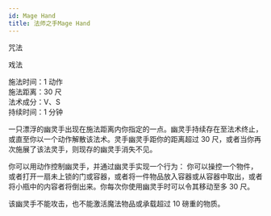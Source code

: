 ```yaml
---
id: Mage Hand
title: 法师之手Mage Hand
---
```


咒法

戏法

施法时间：1 动作  
施法距离：30 尺  
法术成分：V、S  
持续时间：1 分钟

一只漂浮的幽灵手出现在施法距离内你指定的一点。幽灵手持续存在至法术终止，或直至你以一个动作解散该法术。灵手幽灵手距你的距离超过 30 尺，或者当你再次施展了该法灵手，则现存的幽灵手消失不见。

你可以用动作控制幽灵手，并通过幽灵手实现一个行为：
你可以操控一个物件，或者打开一扇未上锁的门或容器，或者将一件物品放入容器或从容器中取出，或者将小瓶中的内容者将倒出来。你每次你使用幽灵手时可以令其移动至多 30 尺。

该幽灵手不能攻击，也不能激活魔法物品或承载超过 10 磅重的物质。
